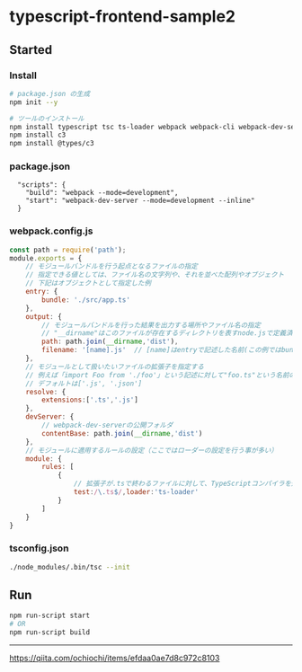 # typescript-frontend-sample2

## Started

### Install

```bash
# package.json の生成
npm init --y

# ツールのインストール
npm install typescript tsc ts-loader webpack webpack-cli webpack-dev-server --save-dev
npm install c3
npm install @types/c3
```

### package.json

```
  "scripts": {
    "build": "webpack --mode=development",
    "start": "webpack-dev-server --mode=development --inline"
  }
```

### webpack.config.js

```js
const path = require('path');
module.exports = {
    // モジュールバンドルを行う起点となるファイルの指定
    // 指定できる値としては、ファイル名の文字列や、それを並べた配列やオブジェクト
    // 下記はオブジェクトとして指定した例 
    entry: {
        bundle: './src/app.ts'
    },  
    output: {
        // モジュールバンドルを行った結果を出力する場所やファイル名の指定
        // "__dirname"はこのファイルが存在するディレクトリを表すnode.jsで定義済みの定数
        path: path.join(__dirname,'dist'),
        filename: '[name].js'  // [name]はentryで記述した名前(この例ではbundle）が入る
    },
    // モジュールとして扱いたいファイルの拡張子を指定する
    // 例えば「import Foo from './foo'」という記述に対して"foo.ts"という名前のファイルをモジュールとして探す
    // デフォルトは['.js', '.json']
    resolve: {
        extensions:['.ts','.js']
    },
    devServer: {
        // webpack-dev-serverの公開フォルダ
        contentBase: path.join(__dirname,'dist')
    },
    // モジュールに適用するルールの設定（ここではローダーの設定を行う事が多い）
    module: {
        rules: [
            {
                // 拡張子が.tsで終わるファイルに対して、TypeScriptコンパイラを適用する
                test:/\.ts$/,loader:'ts-loader'
            }
        ]
    }
}
```

### tsconfig.json

```bash
./node_modules/.bin/tsc --init
```

## Run

```bash
npm run-script start
# OR
npm run-script build
```

---

https://qiita.com/ochiochi/items/efdaa0ae7d8c972c8103